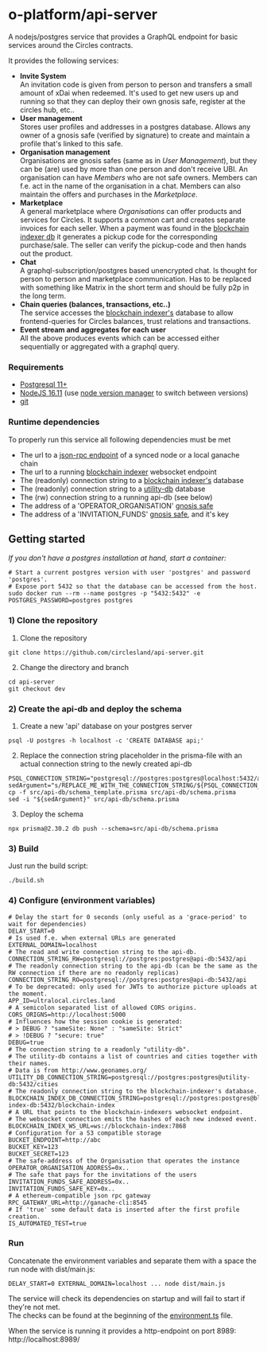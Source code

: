 # o-platform/api-server
A nodejs/postgres service that provides a GraphQL endpoint for basic services around the Circles contracts.

It provides the following services:
* **Invite System**  
An invitation code is given from person to person and transfers a small amount of xDai when redeemed. It's used to get new users up and running so that they can deploy their own gnosis safe, register at the circles hub, etc..
* **User management**  
Stores user profiles and addresses in a postgres database. Allows any owner of a gnosis safe (verified by signature) to create and maintain a profile that's linked to this safe.
* **Organisation management**  
Organisations are gnosis safes (same as in _User Management_), but they can be (are) used by more than one person and don't receive UBI. An organisation can have _Members_ who are not safe owners. Members can f.e. act in the name of the organisation in a chat. Members can also maintain the offers and purchases in the _Marketplace_.  
* **Marketplace**  
A general marketplace where _Organisations_ can offer products and services for Circles. It supports a common cart and creates separate invoices for each seller. When a payment was found in the [blockchain indexer db](https://github.com/circlesland/blockchain-indexer) it generates a pickup code for the corresponding purchase/sale. The seller can verify the pickup-code and then hands out the product.
* **Chat**  
A graphql-subscription/postgres based unencrypted chat. Is thought for person to person and marketplace communication. Has to be replaced with something like Matrix in the short term and should be fully p2p in the long term.
* **Chain queries (balances, transactions, etc..)**  
The service accesses the [blockchain indexer's](https://github.com/circlesland/blockchain-indexer/blob/dev/CirclesLand.BlockchainIndexer/Schema.sql) database to allow frontend-queries for Circles balances, trust relations and transactions.
* **Event stream and aggregates for each user**  
All the above produces events which can be accessed either sequentially or aggregated with a graphql query.

### Requirements
* [Postgresql 11+](https://www.postgresql.org/)
* [NodeJS 16.11](https://nodejs.org/download/release/v16.11.1/) (use [node version manager](https://github.com/nvm-sh/nvm) to switch between versions)
* [git](https://git-scm.com/downloads)

### Runtime dependencies
To properly run this service all following dependencies must be met
* The url to a [json-rpc endpoint](https://www.jsonrpc.org/specification) of a synced node or a local ganache chain
* The url to a running [blockchain indexer](https://github.com/circlesland/blockchain-indexer) websocket endpoint
* The (readonly) connection string to a [blockchain indexer's](https://github.com/circlesland/blockchain-indexer) database
* The (readonly) connection string to a [utility-db](https://github.com/circlesland/utility_db/pkgs/container/utility_db) database
* The (rw) connection string to a running api-db (see below)
* The address of a 'OPERATOR_ORGANISATION' [gnosis safe](https://github.com/gnosis/safe-contracts)
* The address of a 'INVITATION_FUNDS' [gnosis safe](https://github.com/gnosis/safe-contracts), and it's key 

## Getting started
_If you don't have a postgres installation at hand, start a container:_
```shell
# Start a current postgres version with user 'postgres' and password 'postgres'. 
# Expose port 5432 so that the database can be accessed from the host.
sudo docker run --rm --name postgres -p "5432:5432" -e POSTGRES_PASSWORD=postgres postgres
```
### 1) Clone the repository
1. Clone the repository
```shell
git clone https://github.com/circlesland/api-server.git
```
2. Change the directory and branch
```shell
cd api-server
git checkout dev
```
### 2) Create the api-db and deploy the schema
1. Create a new 'api' database on your postgres server
```shell
psql -U postgres -h localhost -c 'CREATE DATABASE api;'
```

2. Replace the connection string placeholder in the prisma-file with an actual connection string to the newly created api-db
```shell
PSQL_CONNECTION_STRING="postgresql://postgres:postgres@localhost:5432/api"
sedArgument="s/REPLACE_ME_WITH_THE_CONNECTION_STRING/${PSQL_CONNECTION_STRING//\//\\/}/g"
cp -f src/api-db/schema_template.prisma src/api-db/schema.prisma
sed -i "${sedArgument}" src/api-db/schema.prisma
```

3. Deploy the schema
```shell
npx prisma@2.30.2 db push --schema=src/api-db/schema.prisma
```

### 3) Build
Just run the build script:
```shell
./build.sh
```

### 4) Configure (environment variables)

```shell
# Delay the start for 0 seconds (only useful as a 'grace-period' to wait for dependencies)
DELAY_START=0
# Is used f.e. when external URLs are generated
EXTERNAL_DOMAIN=localhost
# The read and write connection string to the api-db.
CONNECTION_STRING_RW=postgresql://postgres:postgres@api-db:5432/api
# The readonly connection string to the api-db (can be the same as the RW connection if there are no readonly replicas)
CONNECTION_STRING_RO=postgresql://postgres:postgres@api-db:5432/api
# To be deprecated: only used for JWTs to authorize picture uploads at the moment.
APP_ID=ultralocal.circles.land
# A semicolon separated list of allowed CORS origins.
CORS_ORIGNS=http://localhost:5000
# Influences how the session cookie is generated:
# > DEBUG ? "sameSite: None" : "sameSite: Strict"
# > !DEBUG ? "secure: true"
DEBUG=true
# The connection string to a readonly "utility-db".
# The utility-db contains a list of countries and cities together with their names.
# Data is from http://www.geonames.org/
UTILITY_DB_CONNECTION_STRING=postgresql://postgres:postgres@utility-db:5432/cities
# The readonly connection string to the blockchain-indexer's database.
BLOCKCHAIN_INDEX_DB_CONNECTION_STRING=postgresql://postgres:postgres@blockchain-index-db:5432/blockchain-index
# A URL that points to the blockchain-indexers websocket endpoint.
# The websocket connection emits the hashes of each new indexed event.
BLOCKCHAIN_INDEX_WS_URL=ws://blockchain-index:7868
# Configuration for a S3 compatible storage
BUCKET_ENDPOINT=http://abc
BUCKET_KEY=123
BUCKET_SECRET=123
# The safe-address of the Organisation that operates the instance
OPERATOR_ORGANISATION_ADDRESS=0x..
# The safe that pays for the invitations of the users
INVITATION_FUNDS_SAFE_ADDRESS=0x..
INVITATION_FUNDS_SAFE_KEY=0x..
# A ethereum-compatible json rpc gateway  
RPC_GATEWAY_URL=http://ganache-cli:8545
# If 'true' some default data is inserted after the first profile creation.
IS_AUTOMATED_TEST=true
```

### Run
Concatenate the environment variables and separate them with a space the run node with dist/main.js:
```shell
DELAY_START=0 EXTERNAL_DOMAIN=localhost ... node dist/main.js
```
The service will check its dependencies on startup and will fail to start if they're not met.  
The checks can be found at the beginning of the [environment.ts](https://github.com/circlesland/api-server/blob/dev/src/environment.ts) file.

When the service is running it provides a http-endpoint on port 8989:  
http://localhost:8989/
